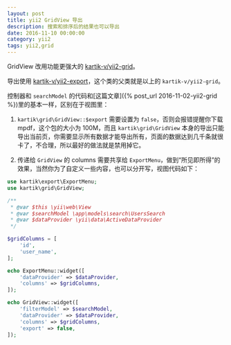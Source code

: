 ```yaml
---
layout: post
title: yii2 GridView 导出
description: 搜索和排序后的结果也可以导出
date: 2016-11-10 00:00:00
category: yii2
tags: yii2,grid
---
```


GridView 改用功能更强大的 [kartik-v/yii2-grid](https://github.com/kartik-v/yii2-grid)。

导出使用 [kartik-v/yii2-export](https://github.com/kartik-v/yii2-export)，这个类的父类就是以上的 `kartik-v/yii2-grid`。

控制器和 `searchModel` 的代码和[这篇文章]({% post_url 2016-11-02-yii2-grid %})里的基本一样，区别在于视图里：

1. `kartik\grid\GridView::$export` 需要设置为 `false`，否则会报错提醒你下载 mpdf，这个包的大小为 100M，而且 `kartik\grid\GridView` 本身的导出只能导出当前页，你需要显示所有数据才能导出所有，页面的数据达到几千条就很卡了，不合理，所以最好的做法就是禁用掉它。

2. 传递给 `GridView` 的 columns 需要共享给 `ExportMenu`，做到“所见即所得”的效果，当然你为了自定义一些内容，也可以分开写，视图代码如下：

```php
use kartik\export\ExportMenu;
use kartik\grid\GridView;

/**
 * @var $this \yii\web\View
 * @var $searchModel \app\models\search\UsersSearch
 * @var $dataProvider \yii\data\ActiveDataProvider
 */

$gridColumns = [
    'id',
    'user_name',
];

echo ExportMenu::widget([
    'dataProvider' => $dataProvider,
    'columns' => $gridColumns,
]);

echo GridView::widget([
    'filterModel' => $searchModel,
    'dataProvider' => $dataProvider,
    'columns' => $gridColumns,
    'export' => false,
]);
```
